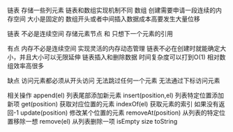 链表 存储一些列元素 链表和数组实现机制不同
数组 创建需要申请一段连续的内存空间 大小是固定的 数组开头或者中间插入数据成本高要发生大量位移

链表 不必是连续空间 存储元素节点 和 只想下一个元素的引用

有点 内存不必是连续空间 实现灵活的内存动态管理
链表不必在创建时就能确定大小，并且大小可以无限延伸
链表插入和删除数据 时间复杂度可以打到O(1) 相对数组效率高很多

缺点 访问元素都必须从开头访问 无法跳过任何一个元素
无法通过下标访问元素

相关操作
append(el)  列表尾部添加新元素
insert(position,el)  列表特定位置添加新项
get(position) 获取对应位置的元素
indexOf(el) 获取元素的索引 如果没有返回-1
update(position) 修改某个位置的元素
removeAt(position) 从列表的特定位置移除一想
remove(el) 从列表删除一项
isEmpty
size
toString
